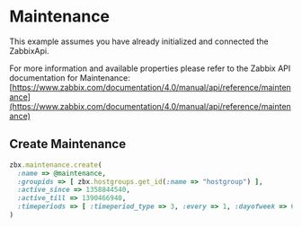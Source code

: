 # Maintenance

This example assumes you have already initialized and connected the ZabbixApi.

For more information and available properties please refer to the Zabbix API documentation for Maintenance:
[https://www.zabbix.com/documentation/4.0/manual/api/reference/maintenance](https://www.zabbix.com/documentation/4.0/manual/api/reference/maintenance)

## Create Maintenance
```ruby
zbx.maintenance.create(
  :name => @maintenance,
  :groupids => [ zbx.hostgroups.get_id(:name => "hostgroup") ],
  :active_since => 1358844540,
  :active_till => 1390466940,
  :timeperiods => [ :timeperiod_type => 3, :every => 1, :dayofweek => 64, :start_time => 64800, :period => 3600 ]
)
```
